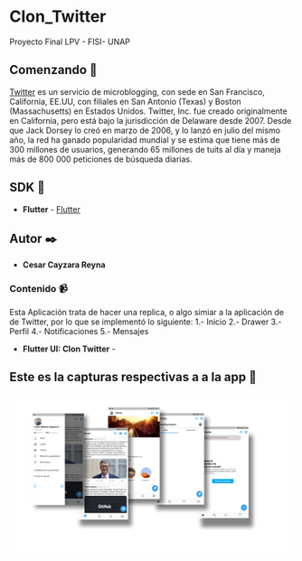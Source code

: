 # Clon_Twitter

Proyecto Final LPV - FISI- UNAP

## Comenzando 🚀

[Twitter](https://es.wikipedia.org/wiki/Twitter) es un servicio de microblogging, con sede en San Francisco, California, EE.UU, con filiales en San Antonio (Texas) y Boston (Massachusetts) en Estados Unidos. Twitter, Inc. fue creado originalmente en California, pero está bajo la jurisdicción de Delaware desde 2007. Desde que Jack Dorsey lo creó en marzo de 2006, y lo lanzó en julio del mismo año, la red ha ganado popularidad mundial y se estima que tiene más de 300 millones de usuarios, generando 65 millones de tuits al día y maneja más de 800 000 peticiones de búsqueda diarias.

## SDK 📌

* **Flutter** -  [Flutter](https://es.wikipedia.org/wiki/Flutter_(software))

## Autor ✒️

* **Cesar Cayzara Reyna** 

### Contenido 📹

Esta Aplicación trata de hacer una replica, o algo simiar a la aplicación de de Twitter, por lo que se implementó lo siguiente:
1.- Inicio
2.- Drawer
3.- Perfil
4.- Notificaciones
5.- Mensajes
  
* **Flutter UI: Clon Twitter** -  

## Este es la capturas respectivas a a la app 🔗

![App UI](/ui.png)

